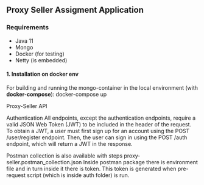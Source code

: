 ## Proxy Seller Assigment Application ##

### Requirements ###
- Java 11
- Mongo
- Docker (for testing)
- Netty (is embedded)

#### 1. Installation on docker env ####
For building and running the mongo-container in the local environment (with **docker-compose**):
docker-compose up

Proxy-Seller API

Authentication
All endpoints, except the authentication endpoints, require a valid JSON Web Token (JWT) to be included 
in the header of the request. To obtain a JWT, a user must first sign up for an account using the
POST /user/register endpoint. Then, the user can sign in using the POST /auth endpoint, 
which will return a JWT in the response.



Postman collection is also available with steps   proxy-seller.postman_collection.json
Inside postman package there is environment file and in turn inside it there is token. This token is generated when pre-request script (which is inside auth folder) is run.   



 
